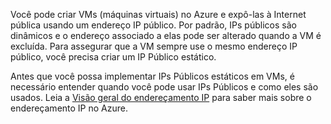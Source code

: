 Você pode criar VMs (máquinas virtuais) no Azure e expô-las à Internet pública usando um endereço IP público. Por padrão, IPs públicos são dinâmicos e o endereço associado a elas pode ser alterado quando a VM é excluída. Para assegurar que a VM sempre use o mesmo endereço IP público, você precisa criar um IP Público estático. 

Antes que você possa implementar IPs Públicos estáticos em VMs, é necessário entender quando você pode usar IPs Públicos e como eles são usados. Leia a [Visão geral do endereçamento IP](../articles/virtual-network/virtual-network-ip-addresses-overview-arm.md) para saber mais sobre o endereçamento IP no Azure.

